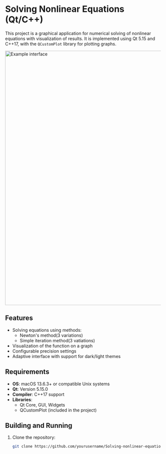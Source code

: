 # Solving Nonlinear Equations (Qt/C++)

This project is a graphical application for numerical solving of nonlinear equations with visualization of results. It is implemented using Qt 5.15 and C++17, with the `QCustomPlot` library for plotting graphs.

<img width="823" alt="Example interface" src="https://github.com/user-attachments/assets/ea0bc044-9f0b-4b18-b03d-fd50c9b0691a" />

## Features
- Solving equations using methods:
  - Newton's method(3 variations)
  - Simple iteration method(3 vatiations)
- Visualization of the function on a graph
- Configurable precision settings
- Adaptive interface with support for dark/light themes

## Requirements
- **OS**: macOS 13.6.3+ or compatible Unix systems
- **Qt**: Version 5.15.0
- **Compiler**: C++17 support
- **Libraries**:
  - Qt Core, GUI, Widgets
  - QCustomPlot (included in the project)

## Building and Running
1. Clone the repository:
   ```bash
   git clone https://github.com/yourusername/Solving-nonlinear-equations_Qt.git
   ```       
